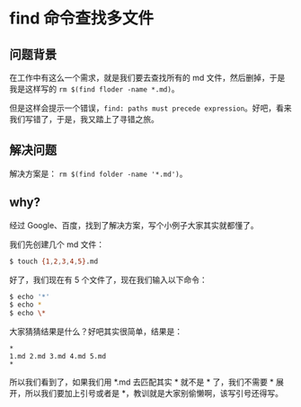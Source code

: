 # find 命令查找多文件

## 问题背景

在工作中有这么一个需求，就是我们要去查找所有的 md 文件，然后删掉，于是我是这样写的 `rm $(find floder -name *.md)`。

但是这样会提示一个错误，`find: paths must precede expression`。好吧，看来我们写错了，于是，我又踏上了寻错之旅。

## 解决问题

解决方案是： `rm $(find folder -name '*.md')`。

## why?

经过 Google、百度，找到了解决方案，写个小例子大家其实就都懂了。

我们先创建几个 md 文件：

```bash
$ touch {1,2,3,4,5}.md
```

好了，我们现在有 5 个文件了，现在我们输入以下命令：

```bash
$ echo '*'
$ echo *
$ echo \*
```

大家猜猜结果是什么？好吧其实很简单，结果是：

```
*
1.md 2.md 3.md 4.md 5.md
*
```

所以我们看到了，如果我们用 *.md 去匹配其实 * 就不是 * 了，我们不需要 * 展开，所以我们要加上引号或者是 \*，教训就是大家别偷懒啊，该写引号还得写。
